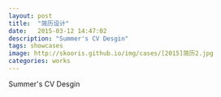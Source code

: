 ```yaml
---
layout: post
title:  "简历设计"
date:   2015-03-12 14:47:02
description: "Summer's CV Desgin"
tags: showcases
image: http://skooris.github.io/img/cases/[2015]简历2.jpg
categories: works
---
```

Summer's CV Desgin
